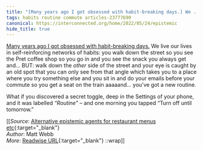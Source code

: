 ```yaml
---
title: "[Many years ago I got obsessed with habit-breaking days.] We ..."
tags: habits routine commute articles-23777690
canonical: https://interconnected.org/home/2022/05/24/epistemic
hide_title: true
---
```


[Many years ago I got obsessed with habit-breaking days.](https://interconnected.org/home/2003/01/16/some_answers_to) We live our lives in self-reinforcing networks of habits: you walk down the street so you see the Pret coffee shop so you go in and you see the snack you always get and… BUT: walk down the *other* side of the street and your eye is caught by an old spot that you can only see from that angle which takes you to a place where you try something else and you sit in and do your emails before your commute so you get a seat on the train aaaaand… you’ve got a new routine.

What if you discovered a secret toggle, deep in the Settings of your phone, and it was labelled *“Routine”* – and one morning you tapped “Turn off until tomorrow.”


[[_Source_: [Alternative epistemic agents for restaurant menus etc](https://interconnected.org/home/2022/05/24/epistemic){:target="_blank"}<br>
_Author_: Matt Webb<br>
_More_: [Readwise URL](https://readwise.io/open/465075317){:target="_blank"}
::wrap]]